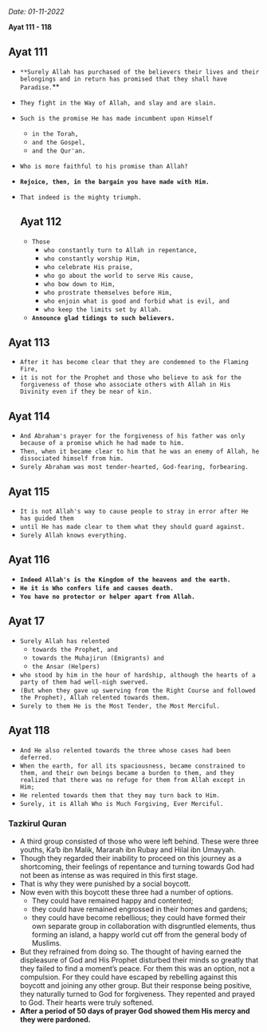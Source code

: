 *Date: 01-11-2022*

**Ayat 111 - 118**

## Ayat 111

- `**Surely Allah has purchased of the believers their lives and their belongings and in return has promised that they shall have Paradise.`**
- `They fight in the Way of Allah, and slay and are slain.`
- `Such is the promise He has made incumbent upon Himself`
  - `in the Torah,`
  - `and the Gospel,`
  - `and the Qur'an.`
- `Who is more faithful to his promise than Allah?`
- **`Rejoice, then, in the bargain you have made with Him.`**
- `That indeed is the mighty triumph.`
  
  ## Ayat 112

  - `Those`
    - `who constantly turn to Allah in repentance,`
    - `who constantly worship Him,`
    - `who celebrate His praise,`
    - `who go about the world to serve His cause,`
    - `who bow down to Him,`
    - `who prostrate themselves before Him,`
    - `who enjoin what is good and forbid what is evil, and`
    - `who keep the limits set by Allah.`
  - **`Announce glad tidings to such believers.`**

## Ayat 113

- `After it has become clear that they are condemned to the Flaming Fire,`
- `it is not for the Prophet and those who believe to ask for the forgiveness of those who associate others with Allah in His Divinity even if they be near of kin.`

## Ayat 114

- `And Abraham's prayer for the forgiveness of his father was only because of a promise which he had made to him.`
- `Then, when it became clear to him that he was an enemy of Allah, he dissociated himself from him.`
- `Surely Abraham was most tender-hearted, God-fearing, forbearing.`

## Ayat 115

- `It is not Allah's way to cause people to stray in error after He has guided them`
- `until He has made clear to them what they should guard against.`
- `Surely Allah knows everything.`

## Ayat 116

- **`Indeed Allah's is the Kingdom of the heavens and the earth.`**
- **`He it is Who confers life and causes death.`**
- **`You have no protector or helper apart from Allah.`**

## Ayat 17

- `Surely Allah has relented`
  - `towards the Prophet, and`
  - `towards the Muhajirun (Emigrants) and`
  - `the Ansar (Helpers)`
- `who stood by him in the hour of hardship, although the hearts of a party of them had well-nigh swerved.`
- `(But when they gave up swerving from the Right Course and followed the Prophet), Allah relented towards them.`
- `Surely to them He is the Most Tender, the Most Merciful.`

## Ayat 118

- `And He also relented towards the three whose cases had been deferred.`
- `When the earth, for all its spaciousness, became constrained to them, and their own beings became a burden to them, and they realized that there was no refuge for them from Allah except in Him;`
- `He relented towards them that they may turn back to Him.`
- `Surely, it is Allah Who is Much Forgiving, Ever Merciful.`

### Tazkirul Quran

- A third group consisted of those who were left behind. These were three youths, Ka‘b ibn Malik, Mararah ibn Rubay and Hilal ibn Umayyah.
- Though they regarded their inability to proceed on this journey as a shortcoming, their feelings of repentance and turning towards God had not been as intense as was required in this first stage. 
- That is why they were punished by a social boycott. 
- Now even with this boycott these three had a number of options.
  - They could have remained happy and contented;
  - they could have remained engrossed in their homes and gardens;
  - they could have become rebellious; they could have formed their own separate group in collaboration with disgruntled elements, thus forming an island, a happy world cut off from the general body of Muslims.
- But they refrained from doing so. The thought of having earned the displeasure of God and His Prophet disturbed their minds so greatly that they failed to find a moment’s peace. For them this was an option, not a compulsion. For they could have escaped by rebelling against this boycott and joining any other group. But their response being positive, they naturally turned to God for forgiveness. They repented and prayed to God. Their hearts were truly softened.
- **After a period of 50 days of prayer God showed them His mercy and they were pardoned.**

